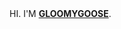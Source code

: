 <DOCTYPE html>
  <html>
  <head>
      <meta charset="utf-8">
  </head>
  <body>
      HI. I'M <strong><a href="http://cherrythelover.blogspot.com/" target="_blank">GLOOMYGOOSE</a></strong>.
  </body>
  </html>
